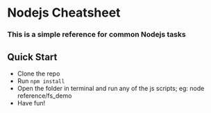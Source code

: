 # Nodejs Cheatsheet
### This is a simple reference for common Nodejs tasks
## Quick Start
- Clone the repo
- Run `npm install` 
- Open the folder in terminal and run any of the js scripts; eg: node reference/fs_demo
- Have fun!

